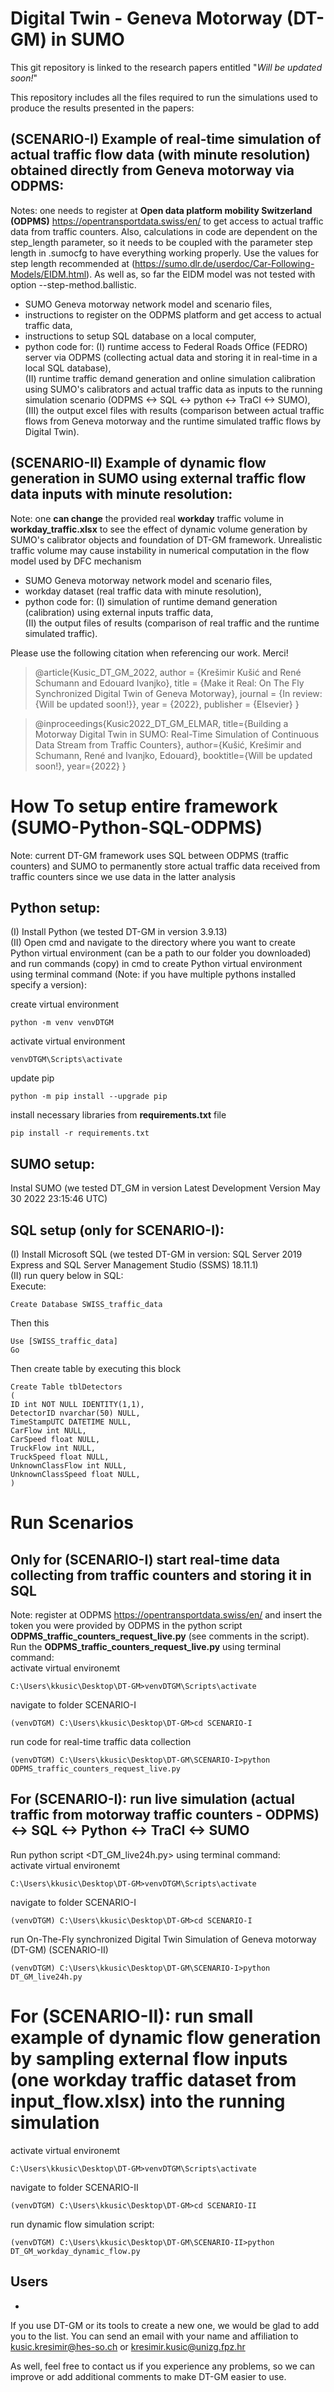 # Digital Twin - Geneva Motorway (DT-GM) in SUMO
This git repository is linked to the research papers entitled "_Will be updated soon!_"


This repository includes all the files required to run the simulations used to produce the results presented in the papers:

## (SCENARIO-I) Example of real-time simulation of actual traffic flow data (with minute resolution) obtained directly from Geneva motorway via ODPMS:
Notes: one needs to register at **Open data platform mobility Switzerland (ODPMS)** https://opentransportdata.swiss/en/ to get access to actual traffic data from traffic counters. Also, calculations in code are dependent on the step_length parameter, so it needs to be coupled with the parameter step length in .sumocfg to have everything working properly. Use the values for step length recommended at (https://sumo.dlr.de/userdoc/Car-Following-Models/EIDM.html). As well as, so far the EIDM model was not tested with option --step-method.ballistic.  
* SUMO Geneva motorway network model and scenario files,
* instructions to register on the ODPMS platform and get access to actual traffic data,
* instructions to setup SQL database on a local computer,
* python code for: 
(I) runtime access to Federal Roads Office (FEDRO) server via ODPMS (collecting actual data and storing it in real-time in a local SQL database),<br/> 
(II) runtime traffic demand generation and online simulation calibration using SUMO's calibrators and actual traffic data as inputs to the running simulation scenario (ODPMS <-> SQL <-> python <-> TraCI <-> SUMO),<br/>
(III) the output excel files with results (comparison between actual traffic flows from Geneva motorway and the runtime simulated traffic flows by Digital Twin).


## (SCENARIO-II) Example of dynamic flow generation in SUMO using external traffic flow data inputs with minute resolution:
Note: one **can change** the provided real **workday** traffic volume in **workday_traffic.xlsx** to see the effect of dynamic volume generation by SUMO's calibrator objects and foundation of DT-GM framework. Unrealistic traffic volume may cause instability in numerical computation in the flow model used by DFC mechanism
* SUMO Geneva motorway network model and scenario files,
* workday dataset (real traffic data with minute resolution),
* python code for:
(I) simulation of runtime demand generation (calibration) using external inputs traffic data,<br/>
(II) the output files of results (comparison of real traffic and the runtime simulated traffic).


Please use the following citation when referencing our work. Merci!
>@article{Kusic_DT_GM_2022,
> author = {Krešimir Kušić and René Schumann and Edouard Ivanjko},
> title = {Make it Real: On The Fly Synchronized Digital Twin of Geneva Motorway},
> journal = {In review: {Will be updated soon!}},
> year  = {2022},
> publisher = {Elsevier}
>}

>@inproceedings{Kusic2022_DT_GM_ELMAR,
>  title={Building a Motorway Digital Twin in SUMO: Real-Time Simulation of Continuous Data Stream from Traffic Counters},
>  author={Kušić, Krešimir and Schumann, René and Ivanjko, Edouard},
>  booktitle={Will be updated soon!},
>  year={2022}
>}


# How To setup entire framework (SUMO-Python-SQL-ODPMS)
Note: current DT-GM framework uses SQL between ODPMS (traffic counters) and SUMO to permanently store actual traffic data received from traffic counters since we use data in the latter analysis
     

## Python setup:
(I) Install Python (we tested DT-GM in version 3.9.13)<br/>
(II) Open cmd and navigate to the directory where you want to create Python virtual environment (can be a path to our folder you downloaded) and run commands (copy) in cmd to create Python virtual environment using terminal command (Note: if you have multiple pythons installed specify a version):<br/>

create virtual environment
```
python -m venv venvDTGM
```
activate virtual environment
```
venvDTGM\Scripts\activate
```
update pip
```
python -m pip install --upgrade pip
```
install necessary libraries from **requirements.txt** file
```
pip install -r requirements.txt 
```
## SUMO setup:
Instal SUMO (we tested DT_GM in version Latest Development Version May 30 2022 23:15:46 UTC)

## SQL setup (only for SCENARIO-I):
(I) Install Microsoft SQL (we tested DT-GM in version: SQL Server 2019 Express and SQL Server Management Studio (SSMS) 18.11.1)<br/>
(II) run query below in SQL:<br/>
Execute:
```
Create Database SWISS_traffic_data
```
Then this
```
Use [SWISS_traffic_data]
Go
```
Then create table by executing this block  
```
Create Table tblDetectors
(
ID int NOT NULL IDENTITY(1,1),
DetectorID nvarchar(50) NULL,
TimeStampUTC DATETIME NULL,
CarFlow int NULL,
CarSpeed float NULL,
TruckFlow int NULL,
TruckSpeed float NULL,
UnknownClassFlow int NULL,
UnknownClassSpeed float NULL,
)
```

# Run Scenarios

##  Only for (SCENARIO-I) start real-time data collecting from traffic counters and storing it in SQL
Note: register at ODPMS https://opentransportdata.swiss/en/
and insert the token you were provided by ODPMS in the python script **ODPMS_traffic_counters_request_live.py** (see comments in the script).<br/> 
Run the **ODPMS_traffic_counters_request_live.py** using terminal command:<br/>
activate virtual environemt
```
C:\Users\kkusic\Desktop\DT-GM>venvDTGM\Scripts\activate
```
navigate to folder SCENARIO-I
```
(venvDTGM) C:\Users\kkusic\Desktop\DT-GM>cd SCENARIO-I
```
run code for real-time traffic data collection
```
(venvDTGM) C:\Users\kkusic\Desktop\DT-GM\SCENARIO-I>python ODPMS_traffic_counters_request_live.py
```
##  For (SCENARIO-I): run live simulation  (**actual traffic from motorway traffic counters - ODPMS**) <-> SQL <-> Python <-> TraCI <-> SUMO
Run python script <DT_GM_live24h.py> using terminal command:<br/>
activate virtual environemt
```
C:\Users\kkusic\Desktop\DT-GM>venvDTGM\Scripts\activate
```
navigate to folder SCENARIO-I
```
(venvDTGM) C:\Users\kkusic\Desktop\DT-GM>cd SCENARIO-I
```
run On-The-Fly synchronized Digital Twin Simulation of Geneva motorway (DT-GM) (SCENARIO-II)
```
(venvDTGM) C:\Users\kkusic\Desktop\DT-GM\SCENARIO-I>python DT_GM_live24h.py
```

#  For (SCENARIO-II): run small example of dynamic flow generation by sampling external flow inputs (one workday traffic dataset from input_flow.xlsx) into the running simulation
activate virtual environemt
```
C:\Users\kkusic\Desktop\DT-GM>venvDTGM\Scripts\activate
```
navigate to folder SCENARIO-II
```
(venvDTGM) C:\Users\kkusic\Desktop\DT-GM>cd SCENARIO-II
```
run dynamic flow simulation script:
```
(venvDTGM) C:\Users\kkusic\Desktop\DT-GM\SCENARIO-II>python DT_GM_workday_dynamic_flow.py
```

## Users
*
If you use DT-GM or its tools to create a new one, we would be glad to add you to the list.
You can send an email with your name and affiliation to kusic.kresimir@hes-so.ch or kresimir.kusic@unizg.fpz.hr

As well, feel free to contact us if you experience any problems, so we can improve or add additional comments to make DT-GM easier to use.
